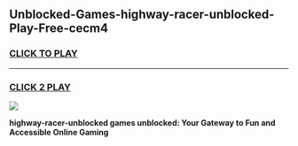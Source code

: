 
## Unblocked-Games-highway-racer-unblocked-Play-Free-cecm4
<h3>
<a href="https://premium76.site?title=highway-racer-unblocked&ref=24M">CLICK TO PLAY</a></h3>
<hr>

<h3>
<a href="https://premium76.site?title=highway-racer-unblocked&ref=24M">CLICK 2 PLAY</a>
  
</h3>

<a href="https://premium76.site?title=highway-racer-unblocked&ref=24M"><img src="https://clearcache.store/games.png"></a>


**highway-racer-unblocked games unblocked: Your Gateway to Fun and Accessible Online Gaming**
